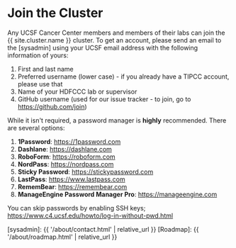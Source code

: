 # Join the Cluster

Any UCSF Cancer Center members and members of their labs can join the {{ site.cluster.name }} cluster.  To get an account, please send an email to the [sysadmin] using your UCSF email address with the following information of yours:

1. First and last name
2. Preferred username (lower case) - if you already have a TIPCC account, please use that
3. Name of your HDFCCC lab or supervisor
4. GitHub username (used for our issue tracker - to join, go to <https://github.com/join>)

While it isn't required, a password manager is **highly** recommended. There are several options:

1. **1Password**: <https://1password.com>
2. **Dashlane**: <https://dashlane.com>
3. **RoboForm**: <https://roboform.com>
4. **NordPass**: <https://nordpass.com>
5. **Sticky Password**: <https://stickypassword.com>
6. **LastPass**: <https://www.lastpass.com>
7. **RememBear**: <https://remembear.com>
8. **ManageEngine Password Manager Pro**: <https://manageengine.com>

You can skip passwords by enabling SSH keys; <https://www.c4.ucsf.edu/howto/log-in-without-pwd.html> 

[sysadmin]: {{ '/about/contact.html' | relative_url }}
[Roadmap]: {{ '/about/roadmap.html' | relative_url }}

